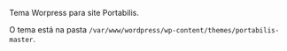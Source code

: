 Tema Worpress para site Portabilis.

O tema está na pasta `/var/www/wordpress/wp-content/themes/portabilis-master`.
